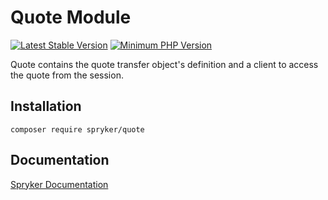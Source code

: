 # Quote Module
[![Latest Stable Version](https://poser.pugx.org/spryker/quote/v/stable.svg)](https://packagist.org/packages/spryker/quote)
[![Minimum PHP Version](https://img.shields.io/badge/php-%3E%3D%207.4-8892BF.svg)](https://php.net/)

Quote contains the quote transfer object's definition and a client to access the quote from the session.

## Installation

```
composer require spryker/quote
```

## Documentation

[Spryker Documentation](https://docs.spryker.com)
